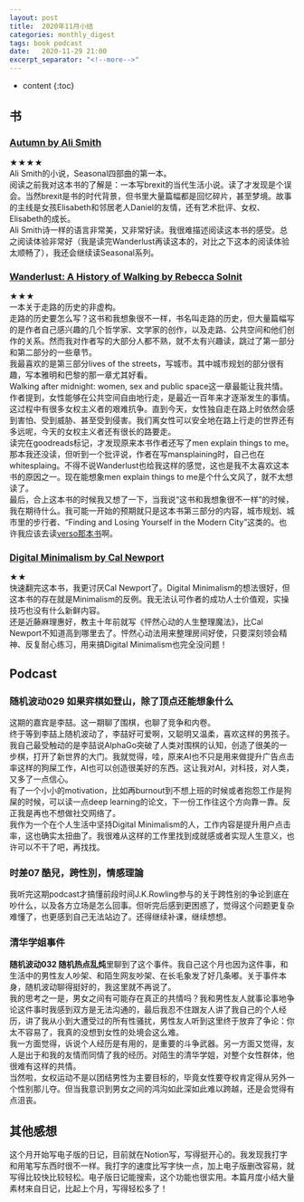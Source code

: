 ```yaml
---
layout: post
title:  2020年11月小结
categories: monthly_digest
tags: book podcast
date:   2020-11-29 21:00
excerpt_separator: "<!--more-->"
---
```

* content
{:toc}

<!--more-->

## 书
### [Autumn by Ali Smith](https://www.goodreads.com/book/show/30269094-autumn)  
★★★★  
Ali Smith的小说，Seasonal四部曲的第一本。  
阅读之前我对这本书的了解是：一本写brexit的当代生活小说。读了才发现是个误会。当然brexit是书的时代背景，但书里大量篇幅都是回忆碎片，甚至梦境。故事的主线是女孩Elisabeth和邻居老人Daniel的友情，还有艺术批评、女权、Elisabeth的成长。  
Ali Smith诗一样的语言非常美，又非常好读。我很难描述阅读这本书的感受。总之阅读体验非常好（我是读完Wanderlust再读这本的，对比之下这本的阅读体验太顺畅了），我还会继续读Seasonal系列。  

### [Wanderlust: A History of Walking by Rebecca Solnit](https://www.goodreads.com/book/show/1428956.Wanderlust)  
★★★  
一本关于走路的历史的非虚构。   
走路的历史要怎么写？这书和我想象很不一样，书名叫走路的历史，但大量篇幅写的是作者自己感兴趣的几个哲学家、文学家的创作，以及走路、公共空间和他们创作的关系。然而我对作者写的大部分人都不熟，就不太有兴趣读，跳过了第一部分和第二部分的一些章节。    
我最喜欢的是第三部分lives of the streets，写城市。其中城市规划的部分很有趣，写本雅明和巴黎的那一章尤其好看。  
Walking after midnight: women, sex and public space这一章最能让我共情。作者提到，女性能够在公共空间自由地行走，是最近一百年来才逐渐发生的事情。这过程中有很多女权主义者的艰难抗争。直到今天，女性独自走在路上时依然会感到害怕、受到威胁、甚至受到侵害。我们离女性可以安全地在路上行走的世界还有多远呢，今天的女权主义者还有很长的路要走。  
读完在goodreads标记，才发现原来本书作者还写了men explain things to me。那本我还没读，但听到一个批评说，作者在写mansplaining时，自己也在whitesplaing。不得不说Wanderlust也给我这样的感觉，这也是我不太喜欢这本书的原因之一。现在能想象men explain things to me是个什么文风了，就不太想读了。  
最后，合上这本书的时候我又想了一下，当我说“这书和我想象很不一样”的时候，我在期待什么。我可能一开始的预期就只是这本书第三部分的内容，城市规划、城市里的步行者、“Finding and Losing Yourself in the Modern City”这类的。也许我应该去读[verso那本书](https://www.goodreads.com/book/show/53563458-the-walker---on-losing-and-finding-yourself-in-the-modern-city?from_search=true&from_srp=true&qid=j4u27bHXEU&rank=2)啊。   

### [Digital Minimalism by Cal Newport](https://www.goodreads.com/book/show/40672036-digital-minimalism)  
★★  
快速翻完这本书，我更讨厌Cal Newport了。Digital Minimalism的想法很好，但这本书的存在就是Minimalism的反例。我无法认可作者的成功人士价值观，实操技巧也没有什么新鲜内容。  
还是近藤麻理惠好，教主十年前就写《怦然心动的人生整理魔法》，比Cal Newport不知道高到哪里去了。怦然心动法用来整理房间好使，只要深刻领会精神、反复耐心练习，用来搞Digital Minimalism也完全没问题！  

## Podcast  
### 随机波动029 如果弈棋如登山，除了顶点还能想象什么  
这期的嘉宾是李喆。这一期聊了围棋，也聊了竞争和内卷。  
终于等到李喆上随机波动了，李喆好可爱啊，又聪明又温柔，喜欢这样的男孩子。  
我自己最受触动的是李喆说AlphaGo突破了人类对围棋的认知，创造了很美的一步棋，打开了新世界的大门。我就觉得，哇，原来AI也不只是用来做提升广告点击率这样的狗屎工作，AI也可以创造很美好的东西。这让我对AI，对科技，对人类，又多了一点信心。  
有了一个小小的motivation，比如再burnout到不想上班的时候或者抱怨工作是狗屎的时候，可以读一点deep learning的论文，下一份工作往这个方向靠一靠。反正我是再也不想做社交网络了。  
我作为一个在个人生活中坚持Digital Minimalism的人，工作内容是提升用户点击率，这也确实太扭曲了。我很难从这样的工作里找到成就感或者实现人生意义，也许可以不干了吧，再找找。    

### 时差07 酷兒，跨性別，情感理論  
我听完这期podcast才搞懂前段时间J.K.Rowling参与的关于跨性别的争论到底在吵什么，以及各方立场是怎么回事。但听完后感到更困惑了，觉得这个问题更复杂难懂了，也更感到自己无法站边了。还得继续补课，继续想想。  

### 清华学姐事件  
**随机波动032 随机热点乱炖**里聊到了这个事件。我自己这个月也因为这件事，和生活中的男性友人吵架、和陌生网友吵架、在长毛象发了好几条嘟。关于事件本身，随机波动聊得挺好的，我这里就不再说了。  
我的思考之一是，男女之间有可能存在真正的共情吗？我和男性友人就事论事地争论这件事时我感到双方是无法沟通的，最后我忍不住跟友人讲了我自己的个人经历，讲了我从小到大遭受过的所有性骚扰，男性友人听到这里终于放弃了争论：你太不容易了，我真的没想到女性的处境会这么难。  
我一方面觉得，诉说个人经历是有用的，是重要的斗争武器。另一方面又觉得，友人是出于和我的友情而同情了我的经历。对陌生的清华学姐，对整个女性群体，他很难有这样的共情。  
当然啦，女权运动不是以团结男性为主要目标的，毕竟女性要夺权肯定得从另外一个性别那儿夺。但当我意识到男女之间的鸿沟如此深如此难以跨越，还是会觉得有点沮丧。  

## 其他感想  
这个月开始写电子版的日记，目前就在Notion写，写得挺开心的。我发现我打字和用笔写东西时很不一样。我打字的速度比写字快一点，加上电子版删改容易，就写得比较快比较轻松。电子版日记能搜索，这个功能也很实用。本篇月度小结大量素材来自日记，比起上个月，写得轻松多了！